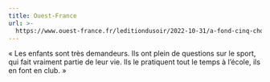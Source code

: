 ```yaml
---
title: Ouest-France
url: >-
  https://www.ouest-france.fr/leditiondusoir/2022-10-31/a-fond-cinq-choses-a-savoir-sur-ce-nouveau-magazine-sportif-pour-les-enfants-de-7-a-11-ans-fa216447-db4c-420f-8a40-cf30c11f9f93
---
```


« Les enfants sont très demandeurs. Ils ont plein de questions sur le sport, qui fait vraiment partie de leur vie. Ils le pratiquent tout le temps à l’école, ils en font en club. »
